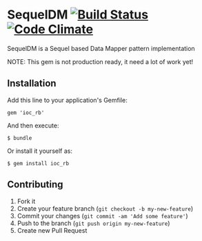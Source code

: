 # SequelDM [![Build Status](https://travis-ci.org/AlbertGazizov/sequel_dm.png)](https://travis-ci.org/AlbertGazizov/sequel_dm) [![Code Climate](https://codeclimate.com/github/AlbertGazizov/sequel_dm.png)](https://codeclimate.com/github/AlbertGazizov/sequel_dm)



SequelDM is a Sequel based Data Mapper pattern implementation

NOTE: This gem is not production ready, it need a lot of work yet!

## Installation

Add this line to your application's Gemfile:

    gem 'ioc_rb'

And then execute:

    $ bundle

Or install it yourself as:

    $ gem install ioc_rb

## Contributing

1. Fork it
2. Create your feature branch (`git checkout -b my-new-feature`)
3. Commit your changes (`git commit -am 'Add some feature'`)
4. Push to the branch (`git push origin my-new-feature`)
5. Create new Pull Request

